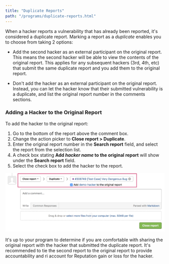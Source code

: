 ```yaml
---
title: "Duplicate Reports"
path: "/programs/duplicate-reports.html"
---
```


When a hacker reports a vulnerability that has already been reported, it's considered a duplicate report. Marking a report as a *duplicate* enables you to choose from taking 2 options: 

* Add the second hacker as an external participant on the original report. This means the second hacker will be able to view the contents of the original report. This applies for any subsequent hackers (3rd, 4th, etc) that submit the same duplicate report and you add them to the original report.

* Don't add the hacker as an external participant on the original report. Instead, you can let the hacker know that their submitted vulnerability is a duplicate, and list the original report number in the comments sections. 

### Adding a Hacker to the Original Report
To add the hacker to the original report:
1) Go to the bottom of the report above the comment box.
2) Change the action picker to **Close report > Duplicate**. 
3) Enter the original report number in the **Search report** field, and select the report from the selection list. 
4) A check box stating **Add *hacker name* to the original report** will show under the **Search report** field. 
5) Select the check box to add the hacker to the report. 

![duplicate reports](./images/duplicate-reports.png)

It's up to your program to determine if you are comfortable with sharing the original report with the hacker that submitted the duplicate report. It's recommended to tie the second report to the original report to provide accountability and ri account for Reputation gain or loss for the hacker. 
